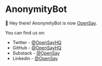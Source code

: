 # AnonymityBot

👋 Hey there! AnonymityBot is now [OpenSay](https://opensay.co).

You can find us on:
- Twitter - [@OpenSayHQ](https://twitter.com/OpenSayHQ)
- GitHub - [@OpenSayHQ](https://github.com/OpenSayHQ)
- Substack - [@OpenSay](https://opensay.substack.com)
- Linkedin - [@OpenSay](https://linkedin.com/company/opensay)


